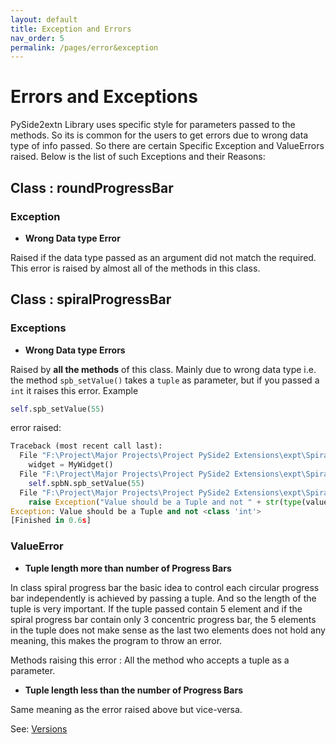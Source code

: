 ```yaml
---
layout: default
title: Exception and Errors
nav_order: 5
permalink: /pages/error&exception
---
```


# Errors and Exceptions

PySide2extn Library uses specific style for parameters passed to the methods. So its is common for the users to get errors due to wrong data type of info passed. So there are certain Specific Exception and ValueErrors raised. Below is the list of such Exceptions and their Reasons:



## Class : roundProgressBar

### Exception

* **Wrong Data type Error**

Raised if the data type passed as an argument did not match the required. This error is raised by almost all of the methods in this class.



## Class : spiralProgressBar

### Exceptions

* **Wrong Data type Errors**

Raised by **all the methods** of this class. Mainly due to wrong data type i.e. the method `spb_setValue()` takes a `tuple` as parameter, but if you passed a `int` it raises this error. Example

```python
self.spb_setValue(55)
```

 error raised:

``` python
Traceback (most recent call last):
  File "F:\Project\Major Projects\Project PySide2 Extensions\expt\SpiralProgressBar\exception.py", line 26, in <module>
    widget = MyWidget()
  File "F:\Project\Major Projects\Project PySide2 Extensions\expt\SpiralProgressBar\exception.py", line 18, in __init__
    self.spbN.spb_setValue(55)
  File "F:\Project\Major Projects\Project PySide2 Extensions\expt\SpiralProgressBar\SpiralProgressBar.py", line 202, in spb_setValue
    raise Exception("Value should be a Tuple and not " + str(type(value)))
Exception: Value should be a Tuple and not <class 'int'>
[Finished in 0.6s]
```



### ValueError

* **Tuple length more than number of Progress Bars**

In class spiral progress bar the basic idea to control each circular progress bar independently is achieved by passing a tuple. And so the length of the tuple is very important. If the tuple passed contain 5 element and if the spiral progress bar contain only 3 concentric progress bar, the 5 elements in the tuple does not make sense as the last two elements does not hold any meaning, this makes the program to throw an error.

Methods raising this error : All the method who accepts a tuple as a parameter.

* **Tuple length less than the number of Progress Bars**

Same meaning as the error raised above but vice-versa.



See: [Versions](version)

